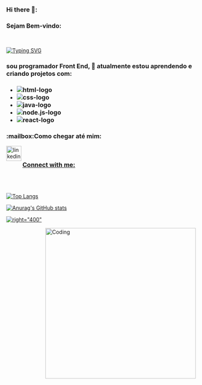 ### Hi there 👋:<H3>Sejam Bem-vindo:
<br/>
  
[![Typing SVG](https://readme-typing-svg.demolab.com?font=Raleway&size=26&pause=1000&color=B31A1A&random=false&width=435&lines=Sou+Junior+Crisostomo)](https://git.io/typing-svg)
 <H3>
    sou programador Front End, 🌱 atualmente estou aprendendo e criando projetos com:<h3/>
  
- <img src="https://img.shields.io/badge/HTML5-E34F26?style=for-the-badge&logo=html5&logoColor=white" alt="html-logo" />
- <img src="https://img.shields.io/badge/CSS3-1572B6?style=for-the-badge&logo=css3&logoColor=white" alt="css-logo"/>
- <img src="https://img.shields.io/badge/JavaScript-F7DF1E?style=for-the-badge&logo=javascript&logoColor=black" alt="java-logo"/>
- <img src="https://img.shields.io/badge/Node.js-F7DF1E?style=for-the-badge&logo=node.jst&logoColor=black" alt="node.js-logo"/>
- <img src="https://img.shields.io/badge/React-F7DF1E?style=for-the-badge&logo=react&logoColor=black" alt="react-logo"/>
 <h3>:mailbox:Como chegar até mim:</h3> 
  
   <a href="https://www.linkedin.com/in/juniorcrisostomosantiago/">
   
 <img align="left" alt="linkedin" width="40" src="https://cdn.jsdelivr.net/npm/simple-icons@v3/icons/linkedin.svg"/>
 
<br/>  <h3 align="left">Connect with me:</h3>
<p align="left">
<p/>
<br/>
<br/>

![Top Langs](https://github-readme-stats.vercel.app/api/top-langs/?username=anuraghazra&layout=compact)

![Anurag's GitHub stats](https://github-readme-stats.vercel.app/api?username=anuraghazra&show_icons=true&theme=radical)

 ![right="400"](https://komarev.com/ghpvc/?username=your-github-meusstatus&color=green)

<img align="right" alt="Coding" width="400px" src="add your link 
  here">
